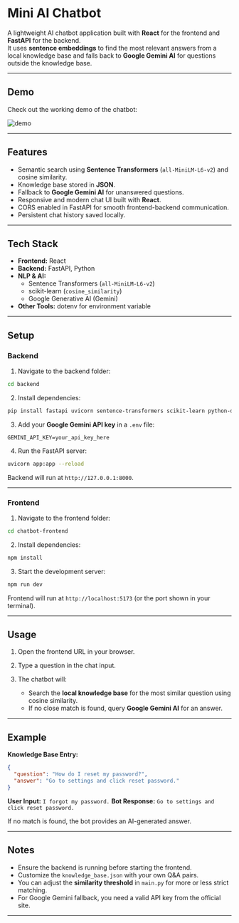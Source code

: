 # Mini AI Chatbot

A lightweight AI chatbot application built with **React** for the frontend and **FastAPI** for the backend.  
It uses **sentence embeddings** to find the most relevant answers from a local knowledge base and falls back to **Google Gemini AI** for questions outside the knowledge base.

---
## Demo
Check out the working demo of the chatbot:

![demo](https://github.com/user-attachments/assets/86238217-7c7e-4494-af8c-fe772bf25594)

---

## Features

- Semantic search using **Sentence Transformers** (`all-MiniLM-L6-v2`) and cosine similarity.
- Knowledge base stored in **JSON**.
- Fallback to **Google Gemini AI** for unanswered questions.
- Responsive and modern chat UI built with **React**.
- CORS enabled in FastAPI for smooth frontend-backend communication.
- Persistent chat history saved locally.

---

## Tech Stack

- **Frontend:** React
- **Backend:** FastAPI, Python
- **NLP & AI:**
  - Sentence Transformers (`all-MiniLM-L6-v2`)
  - scikit-learn (`cosine_similarity`)
  - Google Generative AI (Gemini)
- **Other Tools:** dotenv for environment variable

---

## Setup

### Backend

1. Navigate to the backend folder:
```bash
cd backend
````

2. Install dependencies:

```bash
pip install fastapi uvicorn sentence-transformers scikit-learn python-dotenv google-generativeai
```

3. Add your **Google Gemini API key** in a `.env` file:

```
GEMINI_API_KEY=your_api_key_here
```

4. Run the FastAPI server:

```bash
uvicorn app:app --reload
```

Backend will run at `http://127.0.0.1:8000`.

---

### Frontend

1. Navigate to the frontend folder:

```bash
cd chatbot-frontend
```

2. Install dependencies:

```bash
npm install
```

3. Start the development server:

```bash
npm run dev
```

Frontend will run at `http://localhost:5173` (or the port shown in your terminal).

---

## Usage

1. Open the frontend URL in your browser.
2. Type a question in the chat input.
3. The chatbot will:

   * Search the **local knowledge base** for the most similar question using cosine similarity.
   * If no close match is found, query **Google Gemini AI** for an answer.

---

## Example

**Knowledge Base Entry:**

```json
{
  "question": "How do I reset my password?",
  "answer": "Go to settings and click reset password."
}
```

**User Input:** `I forgot my password.`
**Bot Response:** `Go to settings and click reset password.`

If no match is found, the bot provides an AI-generated answer.

---

## Notes

* Ensure the backend is running before starting the frontend.
* Customize the `knowledge_base.json` with your own Q&A pairs.
* You can adjust the **similarity threshold** in `main.py` for more or less strict matching.
* For Google Gemini fallback, you need a valid API key from the official site.

---

